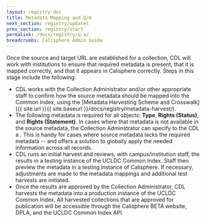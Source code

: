 ```yaml
---
layout: registry-doc
title: Metadata Mapping and Q/A
next_section: registry/updates
prev_section: registry/start
permalink: /docs/registry/q-a/
breadcrumbs: Calisphere Admin Guide
---
```

Once the source and target URL are established for a collection, CDL will work with institutions to ensure that required metadata is present, that it is mapped correctly, and that it appears in Calisphere correctly. Steps in this stage include the following: 

- CDL works with the Collection Administrator and/or other appropriate staff to confirm how the source metadata should be mapped into the Common Index, using the [Metadata Harvesting Scheme and Crosswalk]({{ site.url }}{{ site.baseurl }}/docs/registry/metadata-harvest/). 
- The following metadata is required for all objects: <b>Type</b>, <b>Rights (Status)</b>, and <b>Rights (Statement)</b>. In cases where that metadata is not available in the source metadata, the Collection Adminstrator can specify to the CDL a .  This is handy for cases where source metadata lacks the required metadata -- and offers a solution to globally apply the needed information across all records.
- CDL runs an initial harvest and reviews, with campus/institution staff, the results in a testing instance of the UCLDC Common Index.  Staff then preview the metadata in a testing instance of Calisphere. If necessary, adjustments are made to the metadata mappings and additional test harvests are initiated.
- Once the results are approved by the Collection Administrator, CDL harvests the metadata into a production instance of the UCLDC Common Index. All harvested collections that are approved for publication will be accessible through the Calisphere BETA website, DPLA, and the UCLDC Common Index API.

